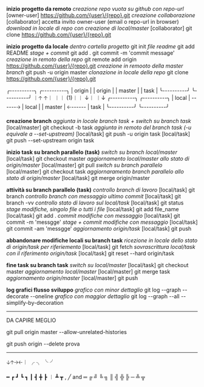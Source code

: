 
**inizio progetto da remoto**
*creazione repo vuota su github con repo-url*
[owner-user] https://github.com/{user}/{repo}.git
*creazione collaborazione*
[collaborator] accetta invito owner-user (email o repo-url in browser)
*download in locale di repo con creazione di local/master*
[collaborator] git clone https://github.com/{user}/{repo}.git

**inizio progetto da locale**
*dentro cartella progetto*
git init
*file readme*
git add README
*stage + commit*
git add .
git commit -m 'commit message'
*creazione in remoto della repo*
git remote add origin https://github.com/{user}/{repo}.git
*creazione in remooto della master branch*
git push -u origin master
*clonazione in locale della repo*
git clone https://github.com/{user}/{repo}.git

╭----------╮          ╭----------╮
|  origin  |          |  origin  |
|  master  |          |   task   |
╰----------╯          ╰----------╯
    ︱🡡                  🡡︱
    ︱︱               (1)︱︱
    ↓︱                  ︱↓
╭----------╮          ╭----------╮
|  local   | ------🡢 |  local   |
|  master  | 🡠------ |  task    |
╰----------╯          ╰----------╯

**creazione branch**
*aggiunta in locale branch task + switch su branch task*
[local/master] git checkout -b task
*aggiunta in remoto del branch task (-u equivale a --set-upstream)*
[local/task] git push -u origin task
[local/task] git push --set-upstream origin task

**inizio task su branch parallelo (task)**
*switch su branch local/master*
[local/task] git checkout master
*aggiornamento local/master allo stato di origin/master*
[local/master] git pull
*switch su branch parallelo*
[local/master] git checkout task
*aggiornaramento branch parallelo allo stato di origin/master*
[local/task] git merge origin/master 

**attività su branch parallelo (task)**
*controllo branch di lavoro*
[local/task] git branch
*controllo branch con messaggio ultimo commit*
[local/task] git branch -vv
*controllo stato di lavoro sul local/task*
[local/task] git status
*stage modifiche, singolo file o tutti i file*
[local/task] git add file_name
[local/task] git add .
*commit modifiche con messaggio*
[local/task] git commit -m 'messgge'
*stage + commit modifiche con messaggio*
[local/task] git commit -am 'messgge'
*aggiornamento origin/task*
[local/task] git push

**abbandonare modifiche locali su branch task**
*ricezione in locale dello stato di origin/task per riferiemento*
[local/task] git fetch
*sovrascrittura local/task con il riferimento origin/task*
[local/task] git reset --hard origin/task

**fine task su branch task**
*switch su local/master*
[local/task] git checkout master
*aggiornamento local/master*
[local/master] git merge task
*aggiornamento origin/master*
[local/master] git push

**log grafici flusso sviluppo**
*grafico con minor dettaglio*
git log --graph --decorate --oneline
*grafico con maggior dettaglio*
git log --graph --all --simplify-by-decoration


----------------------------------------------------------
DA CAPIRE MEGLIO

git pull origin master --allow-unrelated-histories

git push origin --delete prova







------------------------------------------------------------------------------
🡣🡡🡢🡠︱
╭ ╮ ╰ ╯

━ ┏ ┛ ┗ ┓ ┃ ┫ ╋ ┣ ︱ ┻ ┳ ,  ╱ and ═ ╔ ╝ ╚ ╗ ║ ╣ ╬ ╠ ─ ╩ ╦


 